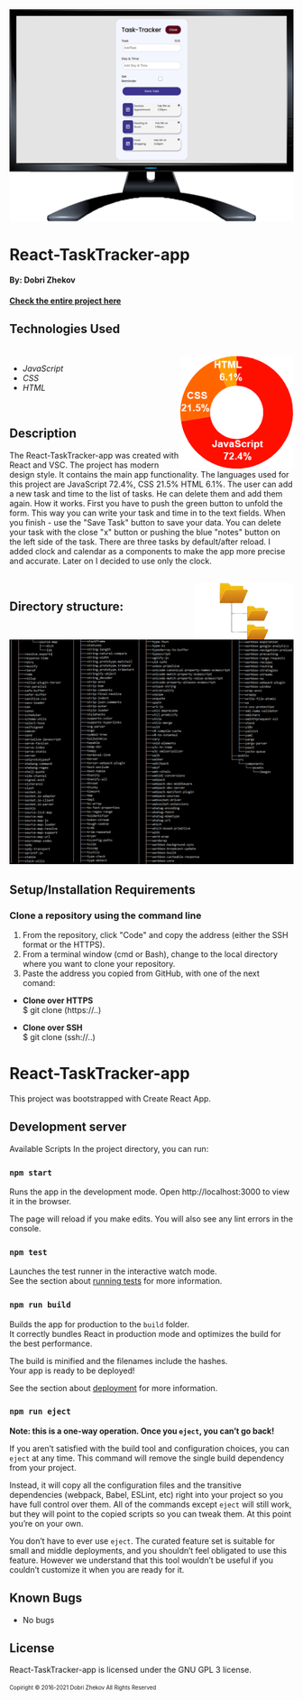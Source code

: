 <img align="justify" alt="chart" width="950px" src="https://github.com/zhekovdobri/React-TaskTracker-app/blob/main/src/components/assets/images/React-TaskTracker1200pxGif.gif">

# React-TaskTracker-app

#### By: Dobri Zhekov

#### [<ins>Check the entire project here</ins>](https://zhekovdobri.github.io/React-TaskTracker-app/)

## Technologies Used

<div class=pull-left>

</div>
&nbsp;&nbsp;&nbsp;&nbsp;&nbsp;&nbsp;&nbsp;&nbsp;&nbsp;&nbsp;&nbsp;&nbsp;&nbsp;&nbsp;&nbsp;
<div class=pull-right>
<img align="right" alt="chart" height="200px" src="https://github.com/zhekovdobri/React-TaskTracker-app/blob/main/src/components/assets/images/TaskTracker-languageChart-image.png">
</div>

* _JavaScript_
* _CSS_
* _HTML_


<br />

## Description
The React-TaskTracker-app was created with React and VSC. The project has modern design style. It contains the main app functionality. The languages used for this project are JavaScript 72.4%, CSS 21.5% HTML 6.1%. The user can add a new task and time to the list of tasks. He can delete them and add them again. How it works. First you have to push the green button to unfold the form. This way you can write your task and time in to the text fields. When you finish - use the "Save Task" button to save your data. You can delete your task with the close "x" button or pushing the blue "notes" button on the left side of the task. There are three tasks by default/after reload. I added clock and calendar as a components to make the app more precise and accurate. Later on I decided to use only the clock.

</div>
&nbsp;&nbsp;&nbsp;&nbsp;&nbsp;&nbsp;&nbsp;&nbsp;&nbsp;&nbsp;&nbsp;&nbsp;&nbsp;&nbsp;&nbsp;
<div class=pull-right>
<img align="right" alt="chart" height="100px" src="https://github.com/zhekovdobri/React-TaskTracker-app/blob/main/src/components/assets/images/Directory_structure_logo.png">
</div>

## Directory structure:

<img alt="chart" src="https://github.com/zhekovdobri/React-TaskTracker-app/blob/main/src/components/assets/images/TaskTracker%20directory%20structure%20image.png">

## Setup/Installation Requirements

### Clone a repository using the command line 

1. From the repository, click "Code" and copy the address (either the SSH format or the HTTPS). 
2. From a terminal window (cmd or Bash), change to the local directory where you want to clone your repository.
3. Paste the address you copied from GitHub, with one of the next comand:

* **Clone over HTTPS**<br>
  $ git clone (https://..)
  
* **Clone over SSH**<br>
  $ git clone (ssh://..)

# React-TaskTracker-app

This project was bootstrapped with Create React App.

## Development server

Available Scripts
In the project directory, you can run:

### `npm start`

Runs the app in the development mode.
Open http://localhost:3000 to view it in the browser.

The page will reload if you make edits.
You will also see any lint errors in the console.

### `npm test`

Launches the test runner in the interactive watch mode.\
See the section about [running tests](https://facebook.github.io/create-react-app/docs/running-tests) for more information.

### `npm run build`

Builds the app for production to the `build` folder.\
It correctly bundles React in production mode and optimizes the build for the best performance.

The build is minified and the filenames include the hashes.\
Your app is ready to be deployed!

See the section about [deployment](https://facebook.github.io/create-react-app/docs/deployment) for more information.

### `npm run eject` 

**Note: this is a one-way operation. Once you `eject`, you can’t go back!**

If you aren’t satisfied with the build tool and configuration choices, you can `eject` at any time. This command will remove the single build dependency from your project.

Instead, it will copy all the configuration files and the transitive dependencies (webpack, Babel, ESLint, etc) right into your project so you have full control over them. All of the commands except `eject` will still work, but they will point to the copied scripts so you can tweak them. At this point you’re on your own.

You don’t have to ever use `eject`. The curated feature set is suitable for small and middle deployments, and you shouldn’t feel obligated to use this feature. However we understand that this tool wouldn’t be useful if you couldn’t customize it when you are ready for it.

## Known Bugs

* No bugs

## License

React-TaskTracker-app is licensed under the GNU GPL 3 license.

<sub><sup>Copiright © 2016-2021 Dobri Zhekov All Rights Reserved</sup></sub>
